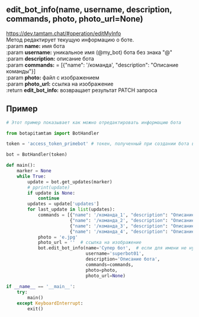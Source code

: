 ## edit_bot_info(name, username, description, commands, photo, photo_url=None)
https://dev.tamtam.chat/#operation/editMyInfo  
Метод редактирует текущую информацию о боте.  
:param **name:** имя бота  
:param **username:** уникальное имя (@my_bot) бота без знака "@"  
:param **description:** описание бота  
:param **commands:** = [{"name": '/команда', "description": "Описание команды"}]  
:param **photo:** файл с изображением  
:param **photo_url:** ссылка на изображение  
:return **edit_bot_info:** возвращает результат PATCH запроса  

## Пример
```python
# Этот пример показывает как можно отредактировать информацию бота

from botapitamtam import BotHandler

token = 'access_token_primebot' # токен, полученный при создании бота в @PrimeBot

bot = BotHandler(token)

def main():
    marker = None
    while True:
        update = bot.get_updates(marker)
        # pprint(update)
        if update is None:
            continue
        updates = update['updates']
        for last_update in list(updates):
            commands = [{"name": '/команда_1', "description": "Описание команды 1"},
                        {"name": '/команда_2', "description": "Описание команды 2"},
                        {"name": '/команда_3', "description": "Описание команды 3"},
                        {"name": '/команда_4', "description": "Описание команды 4"}]
            photo = 'e.jpg'
            photo_url = ''  # ссылка на изображение
            bot.edit_bot_info(name='Супер бот',  # если для имени не нужно изменение, достаточно написать: name=None
                              username='superbot01',
                              description='Описание бота',
                              commands=commands,
                              photo=photo,
                              photo_url=None)
            
if __name__ == '__main__':
    try:
        main()
    except KeyboardInterrupt:
        exit()
```